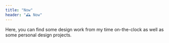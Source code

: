 ```yaml
---
title: "Now"
header: "🕰️ Now"
---
```

Here, you can find some design work from my time on-the-clock as well as some personal design projects.